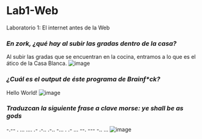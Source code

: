 # Lab1-Web
 Laboratorio 1: El internet antes de la Web

### _En zork, ¿qué hay al subir las gradas dentro de la casa?_
 Al subir las gradas que se encuentran en la cocina, entramos a lo que es el ático de la Casa Blanca.
![image](https://user-images.githubusercontent.com/77988653/213079212-670f3b97-4a98-40d2-be4a-de4776bf1879.png)

### _¿Cuál es el output de éste programa de Brainf*ck?_
 Hello World!
![image](https://user-images.githubusercontent.com/77988653/213079608-d6f2c81c-0f40-4504-af08-a2de4a6172ca.png)

### _Traduzcan la siguiente frase a clave morse: ye shall be as gods_
 -.-- .  ... .... .- .-.. .-..  -... .  .- ...  --. --- -.. ... 
 ![image](https://user-images.githubusercontent.com/77988653/213079771-014f43f9-530b-4833-af38-4d3ae7ae7f54.png)


